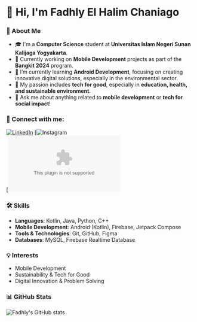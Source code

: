 # 👋 Hi, I'm Fadhly El Halim Chaniago

### 🚀 About Me
- 🎓 I'm a **Computer Science** student at **Universitas Islam Negeri Sunan Kalijaga Yogyakarta**.
- 🔭 Currently working on **Mobile Development** projects as part of the **Bangkit 2024** program.
- 🌱 I’m currently learning **Android Development**, focusing on creating innovative digital solutions, especially in the environmental sector.
- 🎯 My passion includes **tech for good**, especially in **education, health, and sustainable environment**.
- 💬 Ask me about anything related to **mobile development** or **tech for social impact**!
  
### 🔗 Connect with me:
[![LinkedIn]([https://img.shields.io/badge/LinkedIn-0077B5?style=for-the-badge&logo=linkedin&logoColor=white)](https://www.linkedin.com/in/fadhlychaniago](https://www.linkedin.com/in/fadhly-el-halim-chaniago-590161283?utm_source=share&utm_campaign=share_via&utm_content=profile&utm_medium=ios_app))  
[![Instagram](https://www.instagram.com/fadhlyhchan/)  
[![Email](fadhly28chaniago@gmail.com)

### 🛠️ Skills
- **Languages**: Kotlin, Java, Python, C++
- **Mobile Development**: Android (Kotlin), Firebase, Jetpack Compose
- **Tools & Technologies**: Git, GitHub, Figma
- **Databases**: MySQL, Firebase Realtime Database



### 💡 Interests
- Mobile Development
- Sustainability & Tech for Good
- Digital Innovation & Problem Solving

### 📊 GitHub Stats
![Fadhly's GitHub stats](https://github-readme-stats.vercel.app/api?username=FadhlyChaniago&show_icons=true&theme=tokyonight)
